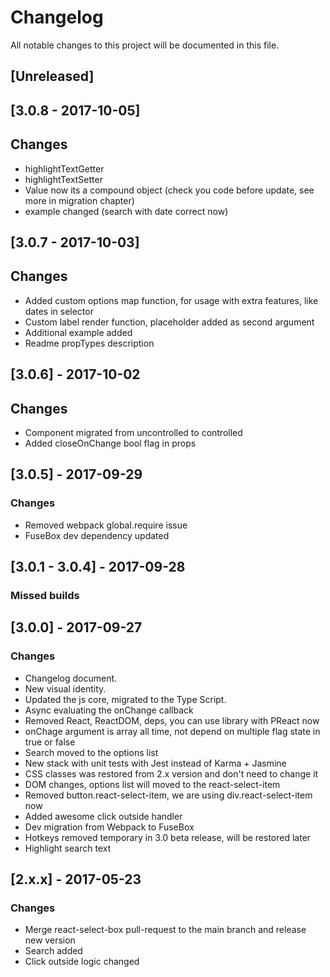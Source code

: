 # Changelog
All notable changes to this project will be documented in this file.

## [Unreleased]

## [3.0.8 - 2017-10-05]
## Changes
- highlightTextGetter
- highlightTextSetter
- Value now its a compound object (check you code before update, see more in migration chapter)
- example changed (search with date correct now)

## [3.0.7 - 2017-10-03]
## Changes
- Added custom options map function, for usage with extra features, like dates in selector
- Custom label render function, placeholder added as second argument
- Additional example added
- Readme propTypes description

## [3.0.6] - 2017-10-02
## Changes
- Component migrated from uncontrolled to controlled
- Added closeOnChange bool flag in props

## [3.0.5] - 2017-09-29
### Changes
- Removed webpack global.require issue
- FuseBox dev dependency updated

## [3.0.1 - 3.0.4] - 2017-09-28
### Missed builds

## [3.0.0] - 2017-09-27
### Changes
- Changelog document.
- New visual identity.
- Updated the js core, migrated to the Type Script.
- Async evaluating the onChange callback
- Removed React, ReactDOM, deps, you can use library with PReact now
- onChage argument is array all time, not depend on multiple flag state in true or false
- Search moved to the options list
- New stack with unit tests with Jest instead of Karma + Jasmine
- CSS classes was restored from 2.x version and don't need to change it
- DOM changes, options list will moved to the react-select-item
- Removed button.react-select-item, we are using div.react-select-item now
- Added awesome click outside handler
- Dev migration from Webpack to FuseBox
- Hotkeys removed temporary in 3.0 beta release, will be restored later
- Highlight search text

## [2.x.x] - 2017-05-23
### Changes
- Merge react-select-box pull-request to the main branch and release new version
- Search added
- Click outside logic changed